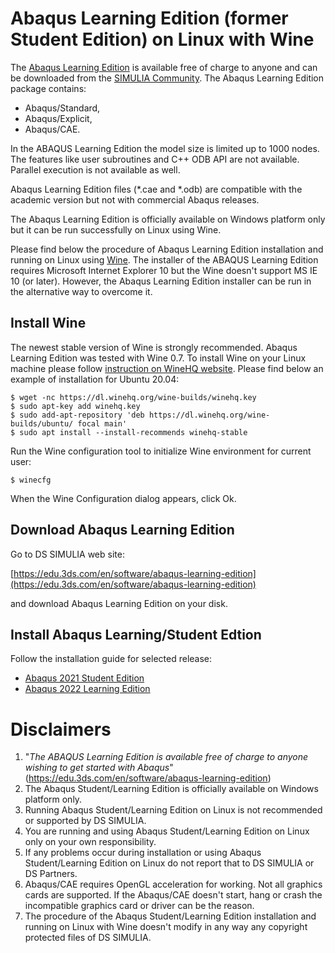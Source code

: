 # Abaqus Learning Edition (former Student Edition) on Linux with Wine
The [Abaqus Learning Edition](https://edu.3ds.com/en/software/abaqus-learning-edition) is available free of charge to anyone and can be downloaded from the [SIMULIA Community](https://r1132100503382-eu1-3dswym.3dexperience.3ds.com/#community:39/wiki:_NXifU43Q7yHzTiCX9yEaw). The Abaqus Learning Edition package contains:
- Abaqus/Standard,
- Abaqus/Explicit,
- Abaqus/CAE.

In the ABAQUS Learning Edition the model size is limited up to 1000 nodes. The features like user subroutines and C++ ODB API are not available. Parallel execution is not available as well.

Abaqus Learning Edition files (\*.cae and \*.odb) are compatible with the academic version but not with commercial Abaqus releases.

The Abaqus Learning Edition is officially available on Windows platform only but it can be run successfully on Linux using Wine.

Please find below the procedure of Abaqus Learning Edition installation and running on Linux using [Wine](https://www.winehq.org/). The installer of the ABAQUS Learning Edition requires Microsoft Internet Explorer 10 but the Wine doesn't support MS IE 10 (or later). However, the Abaqus Learning Edition installer can be run in the alternative way to overcome it.

## Install Wine

The newest stable version of Wine is strongly recommended. Abaqus Learning Edition was tested with Wine 0.7. To install Wine on your Linux machine please follow [instruction on WineHQ website](https://wiki.winehq.org/Wine_Installation_and_Configuration). Please find below an example of installation for Ubuntu 20.04:
```
$ wget -nc https://dl.winehq.org/wine-builds/winehq.key
$ sudo apt-key add winehq.key
$ sudo add-apt-repository 'deb https://dl.winehq.org/wine-builds/ubuntu/ focal main'
$ sudo apt install --install-recommends winehq-stable
```
Run the Wine configuration tool to initialize Wine environment for current user:
```
$ winecfg
```
When the Wine Configuration dialog appears, click Ok.

## Download Abaqus Learning Edition
Go to DS SIMULIA web site:     
   
[https://edu.3ds.com/en/software/abaqus-learning-edition](https://edu.3ds.com/en/software/abaqus-learning-edition)
   
and download Abaqus Learning Edition on your disk.

## Install Abaqus Learning/Student Edtion

Follow the installation guide for selected release:

* [Abaqus 2021 Student Edition](https://github.com/mwierszycki/abaqus_se_linux_wine/tree/main/2021)
* [Abaqus 2022 Learning Edition](https://github.com/mwierszycki/abaqus_se_linux_wine/tree/main/2022)

# Disclaimers
1. "_The ABAQUS Learning Edition is available free of charge to anyone wishing to get started with Abaqus_" (https://edu.3ds.com/en/software/abaqus-learning-edition)
2. The Abaqus Student/Learning Edition is officially available on Windows platform only.
3. Running Abaqus Student/Learning Edition on Linux is not recommended or supported by DS SIMULIA.
4. You are running and using Abaqus Student/Learning Edition on Linux only on your own responsibility.
5. If any problems occur during installation or using Abaqus Student/Learning Edition on Linux do not report that to DS SIMULIA or DS Partners.
6. Abaqus/CAE requires OpenGL acceleration for working. Not all graphics cards are supported. If the Abaqus/CAE doesn't start, hang or crash the incompatible graphics card or driver can be the reason.
7. The procedure of the Abaqus Student/Learning Edition installation and running on Linux with Wine doesn't modify in any way any copyright protected files of DS SIMULIA.
